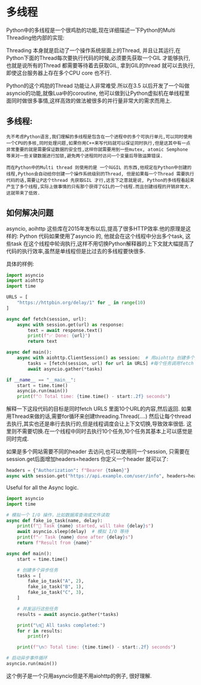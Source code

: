 # 多线程

Python中的多线程是一个很鸡肋的功能,现在详细描述一下Python的Multi Threading他内部的实现:

Threading 本身就是启动了一个操作系统层面上的Thread, 并且让其运行,在Python下面的Thread每次要执行代码的时候,必须要先获取一个GIL 才能够执行,也就是说所有的Thread 都需要等待着去获取GIL, 拿到GIL的thread 就可以去执行,即使这台服务器上存在多个CPU core 也不行.

Python的这个鸡肋的Thread 功能让人非常难受.所以在3.5 以后开发了一个叫做asyncio的功能,就像Lua中的coroutine, 他可以做到让Python虚拟机在单线程里面同时做很多事情,这样高效的做法被很多的并行量非常大的需求而用上.

## 多线程:
    先不考虑Python语言,我们理解的多线程是包含在一个进程中的多个可执行单元,可以同时使用一个CPU的多核,同时处理问题,如果你用C++来写代码就可以保证同时执行,但是这其中有一点非常重要的就是需要保证数据的安全性,这样你就需要用到一些mutex, atomic Semphone 等来对一些关键数据进行加锁,避免两个进程同时访问一个变量后导致运算错误.
    
    而在Python中的Multi thread 则使用的是 一个叫GIL 的东西,他规定在Python中创建的线程,Python会自动给你创建一个操作系统级别的Thread, 但是如果每一个Thread 需要执行代码的话,需要让P这个thread 先获取GIL 才行,这言下之意就是说, Python的多线程看起来产生了多个线程,实际上做事情的只有那个获得了GIL的一个线程.而且创建线程的开销非常大.这就带来了低效.


## 如何解决问题
asyncio, aoihttp
这些库在2015年发布以后,提高了很多HTTP效率.他的原理是这样的:
Python 代码如果使用了asyncio 的, 他就会在这个线程中分出多个task, 这些task 在这个线程中轮询执行,这样不用切换Python解释器的上下文就大幅提高了代码的执行效率,虽然是单线程但是比过去的多线程要快很多.

具体的样例:
    
```python
import asyncio
import aiohttp
import time

URLS = [
    "https://httpbin.org/delay/1" for _ in range(10)
]

async def fetch(session, url):
    async with session.get(url) as response:
        text = await response.text()
        print(f"✅ Done: {url}")
        return text

async def main():
    async with aiohttp.ClientSession() as session:  # 用aiohttp 创建多个Clientsession, 可以看做是多个任务
        tasks = [fetch(session, url) for url in URLS] #每个任务调用fetch
        await asyncio.gather(*tasks)

if __name__ == "__main__":
    start = time.time()
    asyncio.run(main())
    print(f"⏱ Total time: {time.time() - start:.2f} seconds")
```

解释一下这段代码的目标是同时fetch URLS 里面10个URL的内容,然后返回.
如果用Thread来做的话,需要for循环来创建threading.Thread(....) 然后让每个thread去执行,其实也还是串行去执行的,但是线程调度会让上下文切换,导致效率很低. 这里则不需要切换.在一个线程中同时去执行10个任务,10个任务其基本上可以感觉是同时完成.

如果是多个网站需要不同的header 去访问,也可以使用同一个session, 只需要在session.get后面增加headers=headers 你定义一个header 就可以了:
```python
headers = {"Authorization": f"Bearer {token}"}
async with session.get("https://api.example.com/user/info", headers=headers) as resp:
```

Useful for all the Async logic.

```python
import asyncio
import time

# 模拟一个 I/O 操作，比如数据库查询或文件读取
async def fake_io_task(name, delay):
    print(f"🚀 Task {name} started, will take {delay}s")
    await asyncio.sleep(delay)  # 模拟 I/O 等待
    print(f"✅ Task {name} done after {delay}s")
    return f"Result from {name}"

async def main():
    start = time.time()

    # 创建多个异步任务
    tasks = [
        fake_io_task("A", 2),
        fake_io_task("B", 1),
        fake_io_task("C", 3),
    ]

    # 并发运行这些任务
    results = await asyncio.gather(*tasks)

    print("\n🧾 All tasks completed:")
    for r in results:
        print(r)

    print(f"\n⏱ Total time: {time.time() - start:.2f} seconds")

# 启动异步事件循环
asyncio.run(main())

```

这个例子是一个只用asyncio但是不用aiohttp的例子, 很好理解.